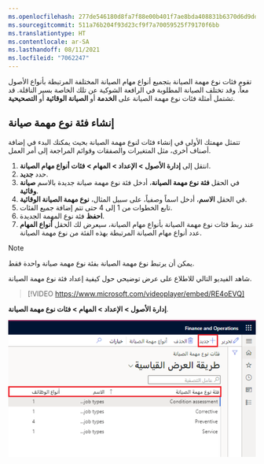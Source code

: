 ```yaml
---
ms.openlocfilehash: 277de546180d8fa7f88e00b401f7ae8bda408831b6370d6d9ddf5824e950e10d
ms.sourcegitcommit: 511a76b204f93d23cf9f7a70059525f79170f6bb
ms.translationtype: HT
ms.contentlocale: ar-SA
ms.lasthandoff: 08/11/2021
ms.locfileid: "7062247"
---
```

تقوم فئات نوع مهمة الصيانة بتجميع أنواع مهام الصيانة المختلفة المرتبطة بأنواع الأصول معاً. وقد تختلف الصيانة المطلوبة في الرافعة الشوكية عن تلك الخاصة بسير الناقلة. قد تشتمل أمثلة فئات نوع مهمة الصيانة على **الخدمة** أو **الصيانة الوقائية** أو **التصحيحية**.

## <a name="create-a-maintenance-job-type-category"></a>إنشاء فئة نوع مهمة صيانة
تتمثل مهمتك الأولى في إنشاء فئات لنوع مهمة الصيانة بحيث يمكنك البدء في إضافة أصناف أخرى، مثل المتغيرات والصفقات وقوائم المراجعة إلى أمر العمل. 

1.  انتقل إلى **إدارة الأصول > الإعداد > المهام > فئات أنواع مهام الصيانة**.
2.  حدد **جديد‏‎**.
3.  في الحقل **فئة نوع مهمة الصيانة**، أدخل فئة نوع مهمة صيانة جديدة بالاسم **صيانة وقائية**.
4.  في الحقل **الاسم**، أدخل اسماً وصفياً، على سبيل المثال، **نوع مهمة الصيانة الوقائية**.
5.  تابع الخطوات من 1 إلى 4 حتى تتم إضافة جميع الفئات.
6.  **احفظ** فئة نوع المهمة الجديدة. 
7.  عند ربط فئات نوع مهمة الصيانة بأنواع مهام الصيانة، سيعرض لك الحقل **أنواع المهام** عدد أنواع مهام الصيانة المرتبطة بهذه الفئة من نوع مهمة الصيانة.

> [!NOTE]
> يمكن أن يرتبط نوع مهمة الصيانة بفئة نوع مهمة صيانة واحدة فقط.

شاهد الفيديو التالي للاطلاع على عرض توضيحي حول كيفية إعداد فئة نوع مهمة الصيانة.

 > [!VIDEO https://www.microsoft.com/videoplayer/embed/RE4oEVQ]


**إدارة الأصول > الإعداد > المهام > فئات نوع مهمة الصيانة**.

![لقطة شاشة لصفحة "فئات نوع مهمة الصيانة".](../media/maintenance-job-type-categories-ssm.png)



